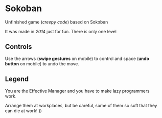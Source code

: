 # Sokoban

Unfinished game (*creepy code*) based on Sokoban

It was made in *2014* just for fun. There is only one level

## Controls

Use the arrows (**swipe gestures** on mobile) to control and space (**undo button** on mobile) to undo the move.

## Legend

You are the Effective Manager and you have to make lazy programmers work.

Arrange them at workplaces, but be careful, some of them so soft that they can die at work! ))
